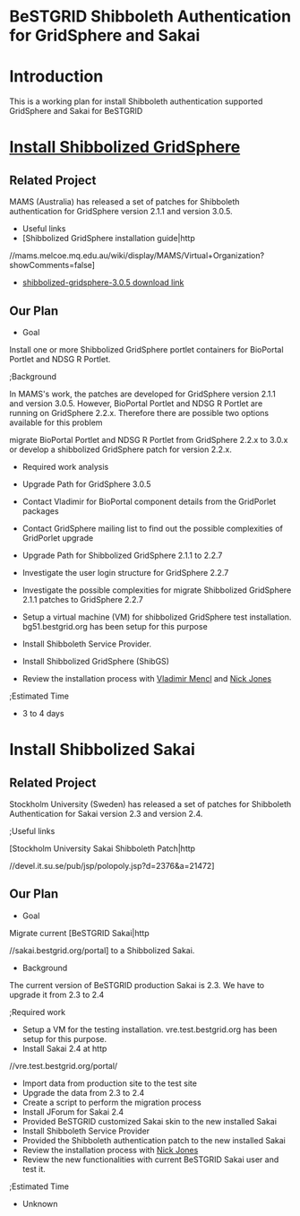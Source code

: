 # BeSTGRID Shibboleth Authentication for GridSphere and Sakai

# Introduction

This is a working plan for install Shibboleth authentication supported GridSphere and Sakai for BeSTGRID

# [Install Shibbolized GridSphere](http://support.csi.ac.nz:8080/browse/BG-136)

## Related Project

MAMS (Australia) has released a set of patches for Shibboleth authentication for GridSphere version 2.1.1 and version 3.0.5.

- Useful links
- [Shibbolized GridSphere installation guide|http

//mams.melcoe.mq.edu.au/wiki/display/MAMS/Virtual+Organization?showComments=false]
- [shibbolized-gridsphere-3.0.5 download link](http://www.federation.org.au/software/shibbolized-gridsphere-3.0.5.zip)

## Our Plan

- Goal

Install one or more Shibbolized GridSphere portlet containers for BioPortal Portlet and NDSG R Portlet.

;Background

In MAMS's work, the patches are developed for GridSphere version 2.1.1 and version 3.0.5. However, BioPortal Portlet and NDSG R Portlet are running on GridSphere 2.2.x. Therefore there are possible two options available for this problem

migrate BioPortal Portlet and NDSG R Portlet from GridSphere 2.2.x to 3.0.x or develop a shibbolized GridSphere patch for version 2.2.x.

- Required work analysis
- Upgrade Path for GridSphere 3.0.5
	
- Contact Vladimir for BioPortal component details from the GridPorlet packages
- Contact GridSphere mailing list to find out the possible complexities of GridPorlet upgrade

- Upgrade Path for Shibbolized GridSphere 2.1.1 to 2.2.7
	
- Investigate the user login structure for GridSphere 2.2.7
- Investigate the possible complexities for migrate Shibbolized GridSphere 2.1.1 patches to GridSphere 2.2.7

- Setup a virtual machine (VM) for shibbolized GridSphere test installation. bg51.bestgrid.org has been setup for this purpose
- Install Shibboleth Service Provider.
- Install Shibbolized GridSphere (ShibGS)
- Review the installation process with [Vladimir Mencl](vladimirbestgridorg.md) and [Nick Jones](nickdjonesbestgridorg.md)

;Estimated Time

- 3 to 4 days

# Install Shibbolized Sakai

## Related Project

Stockholm University (Sweden) has released a set of patches for Shibboleth Authentication for Sakai version 2.3 and version 2.4.

;Useful links

[Stockholm University Sakai Shibboleth Patch|http

//devel.it.su.se/pub/jsp/polopoly.jsp?d=2376&a=21472]

## Our Plan

- Goal

Migrate current [BeSTGRID Sakai|http

//sakai.bestgrid.org/portal] to a Shibbolized Sakai.

- Background

The current version of BeSTGRID production Sakai is 2.3. We have to upgrade it from 2.3 to 2.4

;Required work

- Setup a VM for the testing installation. vre.test.bestgrid.org has been setup for this purpose.
- Install Sakai 2.4 at http

//vre.test.bestgrid.org/portal/
- Import data from production site to the test site
- Upgrade the data from 2.3 to 2.4
- Create a script to perform the migration process
- Install JForum for Sakai 2.4
- Provided BeSTGRID customized Sakai skin to the new installed Sakai
- Install Shibboleth Service Provider
- Provided the Shibboleth authentication patch to the new installed Sakai
- Review the installation process with [Nick Jones](nickdjonesbestgridorg.md)
- Review the new functionalities with current BeSTGRID Sakai user and test it.

;Estimated Time

- Unknown
